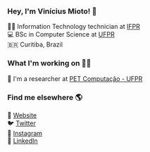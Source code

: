 ### Hey, I'm Vinícius Mioto! 👋

🧑‍💻 Information Technology technician at [IFPR](https://colombo.ifpr.edu.br/) <br>
💻 BSc in Computer Science at [UFPR](https://www.ufpr.br/portalufpr/) <br>
🇧🇷 Curitiba, Brazil <br>

### What I'm working on 👨‍💻

🔎 I'm a researcher at [PET Computação - UFPR](https://web.inf.ufpr.br/pet/) <br>

### Find me elsewhere 🌎

🚀 [Website](https://mioto.netlify.app/) <br>
🐦 [Twitter](https://twitter.com/vinemioto) <br>
📸 [Instagram](https://www.instagram.com/vinemioto/) <br>
💼 [LinkedIn](https://www.linkedin.com/in/vin%C3%ADcius-mioto-3aaa37145?trk=people-guest_people_search-card) <br>
